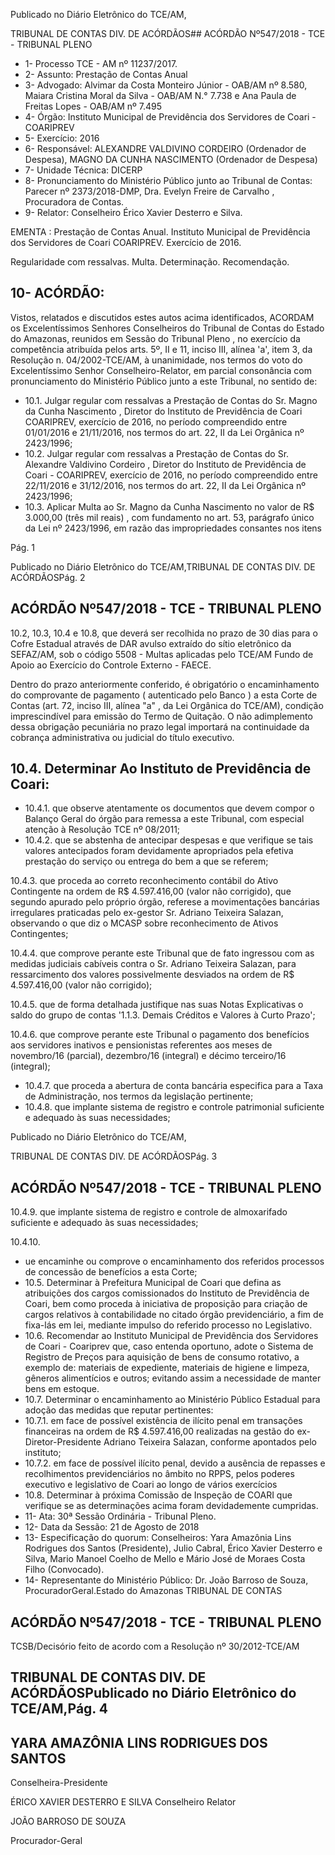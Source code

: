 Publicado  no  Diário Eletrônico do TCE/AM,

TRIBUNAL DE CONTAS DIV. DE  ACÓRDÃOS## ACÓRDÃO Nº547/2018 - TCE - TRIBUNAL PLENO

- 1- Processo TCE - AM nº 11237/2017.
- 2- Assunto: Prestação de Contas Anual
- 3- Advogado: Alvimar  da  Costa  Monteiro  Júnior  -  OAB/AM  nº  8.580,  Maiara  Cristina Moral da Silva - OAB/AM N.° 7.738 e Ana Paula de Freitas Lopes - OAB/AM nº 7.495
- 4- Órgão: Instituto Municipal de Previdência dos Servidores de Coari - COARIPREV
- 5- Exercício: 2016
- 6- Responsável: ALEXANDRE  VALDIVINO  CORDEIRO  (Ordenador  de  Despesa), MAGNO DA CUNHA NASCIMENTO (Ordenador de Despesa)
- 7- Unidade Técnica: DICERP
- 8- Pronunciamento  do Ministério  Público  junto  ao Tribunal  de Contas: Parecer  nº 2373/2018-DMP, Dra. Evelyn Freire de Carvalho , Procuradora de Contas.
- 9- Relator: Conselheiro Érico Xavier Desterro e Silva.

EMENTA : Prestação  de  Contas  Anual. Instituto Municipal de Previdência dos Servidores de Coari COARIPREV. Exercício de 2016.

Regularidade  com  ressalvas.  Multa.  Determinação. Recomendação.

## 10-  ACÓRDÃO:

Vistos, relatados e discutidos estes autos acima identificados, ACORDAM os Excelentíssimos Senhores Conselheiros do Tribunal de Contas do Estado do Amazonas, reunidos em Sessão do Tribunal Pleno , no exercício da competência atribuída pelos arts. 5º, II e 11, inciso III, alínea 'a', item 3, da Resolução n. 04/2002-TCE/AM, à unanimidade, nos termos do voto do Excelentíssimo Senhor Conselheiro-Relator, em parcial consonância com pronunciamento do Ministério Público junto a este Tribunal, no sentido de:

- 10.1. Julgar regular com ressalvas a  Prestação de Contas do Sr. Magno da Cunha Nascimento ,  Diretor  do  Instituto  de  Previdência de Coari  COARIPREV, exercício de 2016, no período compreendido entre 01/01/2016  e  21/11/2016,  nos  termos  do  art.  22, II da  Lei Orgânica nº 2423/1996;
- 10.2. Julgar regular com  ressalvas a Prestação de Contas do Sr. Alexandre Valdivino Cordeiro ,  Diretor  do  Instituto  de  Previdência de Coari  -  COARIPREV,  exercício  de  2016,  no  período  compreendido entre  22/11/2016 e 31/12/2016,  nos  termos  do  art.  22, II da  Lei Orgânica nº 2423/1996;
- 10.3.  Aplicar  Multa ao Sr.  Magno  da  Cunha  Nascimento no  valor  de R$ 3.000,00 (três mil reais) ,   com fundamento no art. 53, parágrafo único da Lei nº 2423/1996, em razão das impropriedades consantes nos itens

Pág. 1

Publicado  no  Diário Eletrônico do TCE/AM,TRIBUNAL DE CONTAS DIV. DE  ACÓRDÃOSPág. 2

## ACÓRDÃO Nº547/2018 - TCE - TRIBUNAL PLENO

10.2, 10.3, 10.4 e 10.8, que deverá ser recolhida no prazo de 30 dias para o Cofre Estadual através de DAR avulso extraído do sítio eletrônico da  SEFAZ/AM,  sob  o  código  5508  -  Multas  aplicadas  pelo  TCE/AM  Fundo de Apoio ao Exercício do Controle Externo - FAECE.

Dentro do prazo anteriormente conferido, é obrigatório o encaminhamento  do  comprovante  de  pagamento  ( autenticado pelo Banco )  a  esta  Corte  de  Contas  (art.  72,  inciso  III,  alínea  "a"  ,  da  Lei Orgânica do TCE/AM), condição imprescindível para emissão do Termo de Quitação. O não adimplemento dessa obrigação pecuniária no prazo legal importará na continuidade da cobrança administrativa ou judicial do título executivo.

## 10.4.  Determinar Ao Instituto de Previdência de Coari:

- 10.4.1.   que observe  atentamente  os  documentos  que  devem compor  o  Balanço  Geral  do  órgão  para  remessa  a  este Tribunal, com  especial atenção à Resolução TCE  nº 08/2011;
- 10.4.2.  que se abstenha de antecipar despesas e que verifique se tais valores  antecipados  foram  devidamente  apropriados pela efetiva prestação do serviço ou entrega do bem a que se referem;

10.4.3.  que proceda ao correto reconhecimento contábil do Ativo Contingente  na  ordem  de  R$  4.597.416,00  (valor  não corrigido), que segundo apurado pelo próprio órgão, referese  a  movimentações  bancárias  irregulares  praticadas  pelo ex-gestor  Sr.  Adriano  Teixeira  Salazan,  observando  o  que diz o MCASP sobre reconhecimento de Ativos Contingentes;

10.4.4.   que comprove perante este Tribunal que de fato ingressou  com  as  medidas  judiciais  cabíveis  contra  o  Sr. Adriano  Teixeira  Salazan,  para  ressarcimento  dos  valores possivelmente  desviados  na  ordem  de  R$  4.597.416,00 (valor não corrigido);

10.4.5.  que de forma detalhada justifique nas suas Notas Explicativas  o  saldo  do  grupo  de  contas  '1.1.3.  Demais Créditos e Valores à Curto Prazo';

10.4.6.  que  comprove  perante  este  Tribunal  o  pagamento  dos benefícios aos servidores inativos e pensionistas referentes aos meses de novembro/16 (parcial), dezembro/16 (integral) e décimo terceiro/16 (integral);

- 10.4.7.  que proceda a abertura de conta bancária especifica para a Taxa de Administração, nos termos da legislação pertinente;
- 10.4.8.  que  implante  sistema  de  registro  e  controle  patrimonial suficiente e adequado às suas necessidades;

Publicado  no  Diário Eletrônico do TCE/AM,

TRIBUNAL DE CONTAS DIV. DE  ACÓRDÃOSPág. 3

## ACÓRDÃO Nº547/2018 - TCE - TRIBUNAL PLENO

10.4.9.   que implante sistema de registro e controle de almoxarifado suficiente e adequado às suas necessidades;

10.4.10.

- ue encaminhe ou comprove o encaminhamento dos referidos  processos  de  concessão  de  benefícios  a  esta Corte;
- 10.5. Determinar à  Prefeitura  Municipal  de Coari  que defina  as atribuições dos  cargos  comissionados  do  Instituto  de  Previdência  de  Coari,  bem como   proceda  à  iniciativa  de  proposição  para  criação  de  cargos relativos à contabilidade no citado órgão previdenciário, a fim de fixa-lás em lei, mediante impulso do referido processo no Legislativo.
- 10.6. Recomendar ao  Instituto  Municipal de Previdência dos Servidores de Coari  -  Coariprev  que,  caso  entenda  oportuno,  adote  o  Sistema  de Registro  de  Preços  para  aquisição  de  bens  de  consumo  rotativo,  a exemplo de: materiais de expediente, materiais de  higiene e limpeza, gêneros alimentícios e outros; evitando assim a necessidade de manter bens em estoque.
- 10.7.  Determinar o  encaminhamento  ao  Ministério  Público  Estadual para adoção das medidas que reputar pertinentes:
- 10.7.1.  em face de possível existência de ilícito penal em transações financeiras na ordem de R$ 4.597.416,00 realizadas na gestão do ex-Diretor-Presidente Adriano Teixeira Salazan, conforme apontados pelo instituto;
- 10.7.2.  em  face  de  possível  ilícito  penal,  devido  a  ausência  de repasses  e  recolhimentos  previdenciários  no  âmbito  no RPPS,  pelos  poderes  executivo  e  legislativo  de  Coari  ao longo de vários exercícios
- 10.8. Determinar à  próxima Comissão de Inspeção de COARI que verifique se as determinações acima foram devidademente cumpridas.
- 11-  Ata: 30ª Sessão Ordinária - Tribunal Pleno.
- 12-  Data da Sessão: 21 de Agosto de 2018
- 13-  Especificação  do  quorum: Conselheiros: Yara  Amazônia  Lins  Rodrigues  dos Santos (Presidente), Julio Cabral, Érico Xavier Desterro e Silva, Mario Manoel Coelho de Mello e Mário José de Moraes Costa Filho (Convocado).
- 14-  Representante do Ministério Público: Dr. João Barroso de Souza, ProcuradorGeral.Estado do Amazonas TRIBUNAL DE CONTAS

## ACÓRDÃO Nº547/2018 - TCE - TRIBUNAL PLENO

TCSB/Decisório feito de acordo com a Resolução nº 30/2012-TCE/AM

## TRIBUNAL DE CONTAS DIV. DE  ACÓRDÃOSPublicado  no  Diário Eletrônico do TCE/AM,Pág. 4

## YARA AMAZÔNIA LINS RODRIGUES DOS SANTOS

Conselheira-Presidente

ÉRICO XAVIER DESTERRO E SILVA Conselheiro Relator

JOÃO BARROSO DE SOUZA

Procurador-Geral